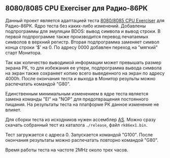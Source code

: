 8080/8085 CPU Exerciser для Радио-86РК
--------------------------------------

Данный проект является адаптацией теста [8080/8085 CPU Exerciser][] для
Радио-86РК. Ядро теста без каких-либо изменений. Добавлены подпрограммы
для эмуляции BDOS: вывод символа и вывод строки. В первой подпрограмме
также производится перевод печатаемых символов в верхний регистр. Вторая
подпрограмма заменяет символ конца строки '$' на 0. По адресу 0000 добавлен
переход на "мягкий" старт Монитора.

Так как количество выводимой информации может превышать размер экрана РК,
то для избежания ее утери, подпрограмма вывода символа на экран также
сохраняет копию всего выведенного на экран по адресу 4000h. После окончания
теста и выхода в Монитор результы можно распечатать командой "G80".

Единственным минимальным изменением в ядре теста является замена команды
"EI" на "NOP" для предотвращения постоянного пищания. На результаты теста
на платформе РК данное изменение не влияет.

Для сборки теста из исходников нужен ассемблер [AS][]. Можно сразу скачать
собранный тест из каталога `./release`, файл `rk86ex1.bin`.

Тест загружается с адреса 0. Запускается командой "G100". После окончания
результаты можно распечатать повторно командой "G80".

Время работы теста на частоте 2MHz около трех часов.

[8080/8085 CPU Exerciser]: https://github.com/begoon/8080ex1
[AS]: https://github.com/begoon/asl
